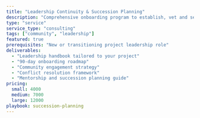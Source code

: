 ```yaml
---
title: "Leadership Continuity & Succession Planning"
description: "Comprehensive onboarding program to establish, vet and setup for success - new trusted project leaders."
type: "service"
service_type: "consulting"
tags: ["community", "leadership"]
featured: true
prerequisites: "New or transitioning project leadership role"
deliverables:
  - "Leadership handbook tailored to your project"
  - "90-day onboarding roadmap"
  - "Community engagement strategy"
  - "Conflict resolution framework"
  - "Mentorship and succession planning guide"
pricing:
  small: 4000
  medium: 7000
  large: 12000
playbook: succession-planning
---
```

